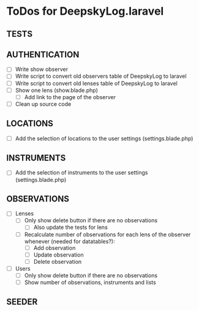 # ToDos for DeepskyLog.laravel

## TESTS

## AUTHENTICATION

+ [ ] Write show observer
+ [ ] Write script to convert old observers table of DeepskyLog to laravel
+ [ ] Write script to convert old lenses table of DeepskyLog to laravel
+ [ ] Show one lens (show.blade.php)
  + [ ] Add link to the page of the observer
+ [ ] Clean up source code

## LOCATIONS

+ [ ] Add the selection of locations to the user settings (settings.blade.php)

## INSTRUMENTS

+ [ ] Add the selection of instruments to the user settings (settings.blade.php)

## OBSERVATIONS

+ [ ] Lenses
  + [ ] Only show delete button if there are no observations
    + [ ] Also update the tests for lens
  + [ ] Recalculate number of observations for each lens of the observer whenever (needed for datatables?):
    + [ ] Add observation
    + [ ] Update observation
    + [ ] Delete observation 
+ [ ] Users
  + [ ] Only show delete button if there are no observations
  + [ ] Show number of observations, instruments and lists

## SEEDER
